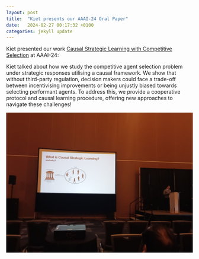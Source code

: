 ```yaml
---
layout: post
title:  "Kiet presents our AAAI-24 Oral Paper"
date:   2024-02-27 00:17:32 +0100
categories: jekyll update
---
```

Kiet presented our work [Causal Strategic Learning with Competitive Selection](https://arxiv.org/pdf/2308.16262) at AAAI-24:

Kiet talked about how we study the competitive agent selection problem under strategic responses utilising a causal framework.  We show that without third-party regulation, decision makers could face a trade-off between incentivising improvements or being unjustly biased towards selecting performant agents. To address this, we provide a cooperative protocol and causal learning procedure, offering new approaches to navigate these challenges!


![Kiet talks](/assets/img/posts/Kiet-talk-AAAI-24.jpeg)